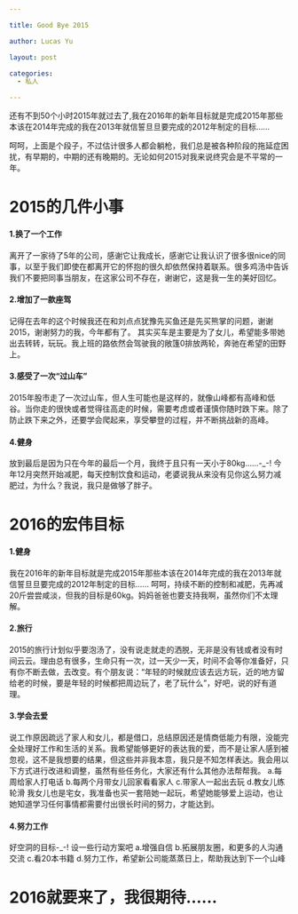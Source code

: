 ```yaml
---

title: Good Bye 2015

author: Lucas Yu

layout: post

categories:
  - 私人

---
```


还有不到50个小时2015年就过去了,我在2016年的新年目标就是完成2015年那些本该在2014年完成的我在2013年就信誓旦旦要完成的2012年制定的目标……

呵呵，上面是个段子，不过估计很多人都会躺枪，我们总是被各种阶段的拖延症困扰，有早期的，中期的还有晚期的。无论如何2015对我来说终究会是不平常的一年。

2015的几件小事
=============

#### 1.换了一个工作
  离开了一家待了5年的公司，感谢它让我成长，感谢它让我认识了很多很nice的同事，以至于我们即使在都离开它的怀抱的很久却依然保持着联系。很多鸡汤中告诉我们不要把同事当朋友，在这家公司不存在，谢谢它，这是我一生的美好回忆。

#### 2.增加了一款座驾
  记得在去年的这个时候我还在和刘点点犹豫先买鱼还是先买熊掌的问题，谢谢2015，谢谢努力的我，今年都有了。
  其实买车是主要是为了女儿，希望能多带她出去转转，玩玩。我上班的路依然会驾驶我的敞篷0排放两轮，奔驰在希望的田野上。

#### 3.感受了一次“过山车”
  2015年股市走了一次过山车，但人生可能也是这样的，就像山峰都有高峰和低谷。当你走的很快或者觉得往高走的时候，需要考虑或者谨慎你随时跌下来。除了防止跌下来之外，还要学会爬起来，享受攀登的过程，并不断挑战新的高峰。

#### 4.健身
  放到最后是因为只在今年的最后一个月，我终于且只有一天小于80kg……-_-!
  今年12月突然开始减肥，每天控制饮食和运动，老婆说我从来没有见你这么努力减肥过，为什么？我说，我只是做够了胖子。

2016的宏伟目标
=============

#### 1.健身
  我在2016年的新年目标就是完成2015年那些本该在2014年完成的我在2013年就信誓旦旦要完成的2012年制定的目标……
  呵呵，持续不断的控制和减肥，先再减20斤尝尝咸淡，但我的目标是60kg。妈妈爸爸也要支持我啊，虽然你们不太理解。

#### 2.旅行
  2015的旅行计划似乎要泡汤了，没有说走就走的洒脱，无非是没有钱或者没有时间云云。理由总有很多，生命只有一次，过一天少一天，时间不会等你准备好，只有你不断去做，去改变。有个朋友说：“年轻的时候就应该去远方玩，近的地方留给老的时候，要是年轻的时候都把周边玩了，老了玩什么”，好吧，说的好有道理。

#### 3.学会去爱 
  说工作原因疏远了家人和女儿，都是借口，总结原因还是情商低能力有限，没能完全处理好工作和生活的关系。我希望能够更好的表达我的爱，而不是让家人感到被忽视，这不是我想要的结果，但这些并非我本意，我只是不知怎样表达。我会用以下方式进行改进和调整，虽然有些任务化，大家还有什么其他办法帮帮我。
  a.每周给家人打电话
  b.每两个月带女儿回家看看家人
  c.带家人一起出去玩
  d.教女儿练轮滑
    我女儿也是宅女，我准备也买一套陪她一起玩，希望她能够爱上运动，也让她知道学习任何事情都需要付出很长时间的努力，才能达到。

#### 4.努力工作
  好空洞的目标-_-! 设一些行动方案吧
  a.增强自信
  b.拓展朋友圈，和更多的人沟通交流
  c.看20本书籍
  d.努力工作，希望新公司能蒸蒸日上，帮助我达到下一个山峰

2016就要来了，我很期待……
========================

